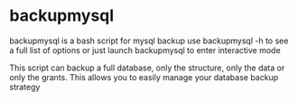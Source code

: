 # backupmysql

backupmysql is a bash script for mysql backup
use backupmysql -h to see a full list of options
or just launch backupmysql to enter interactive mode

This script can backup a full database, only the structure, only the data
or only the grants. This allows you to easily manage your database backup
strategy

